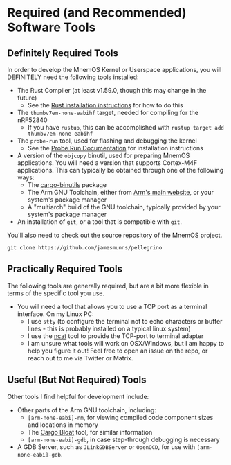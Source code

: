 # Required (and Recommended) Software Tools

## Definitely Required Tools

In order to develop the MnemOS Kernel or Userspace applications, you will DEFINITELY need the following tools installed:

* The Rust Compiler (at least v1.59.0, though this may change in the future)
    * See the [Rust installation instructions](https://www.rust-lang.org/tools/install) for how to do this
* The `thumbv7em-none-eabihf` target, needed for compiling for the nRF52840
    * If you have `rustup`, this can be accomplished with `rustup target add thumbv7em-none-eabihf`
* The `probe-run` tool, used for flashing and debugging the kernel
    * See the [Probe Run Documentation](https://github.com/knurling-rs/probe-run#installation) for installation instructions
* A version of the `objcopy` binutil, used for preparing MnemOS applications. You will need a version that supports Cortex-M4F applications. This can typically be obtained through one of the following ways:
    * The [cargo-binutils](https://github.com/rust-embedded/cargo-binutils) package
    * The Arm GNU Toolchain, either from [Arm's main website](https://developer.arm.com/tools-and-software/open-source-software/developer-tools/gnu-toolchain), or your system's package manager
    * A "multiarch" build of the GNU toolchain, typically provided by your system's package manager
* An installation of `git`, or a tool that is compatible with `git`.

You'll also need to check out the source repository of the MnemOS project.

```git
git clone https://github.com/jamesmunns/pellegrino
```

## Practically Required Tools

The following tools are generally required, but are a bit more flexible in terms of the specific tool you use.

* You will need a tool that allows you to use a TCP port as a terminal interface. On my Linux PC:
    * I use `stty` (to configure the terminal not to echo characters or buffer lines - this is probably installed on a typical linux system)
    * I use the [ncat](https://nmap.org/ncat/) tool to provide the TCP-port to terminal adapter
    * I am unsure what tools will work on OSX/Windows, but I am happy to help you figure it out! Feel free to open an issue on the repo, or reach out to me via Twitter or Matrix.

## Useful (But Not Required) Tools

Other tools I find helpful for development include:

* Other parts of the Arm GNU toolchain, including:
    * `[arm-none-eabi]-nm`, for viewing compiled code component sizes and locations in memory
    * The [Cargo Bloat](https://github.com/RazrFalcon/cargo-bloat) tool, for similar information
    * `[arm-none-eabi]-gdb`, in case step-through debugging is necessary
* A GDB Server, such as `JLinkGDBServer` or `OpenOCD`, for use with `[arm-none-eabi]-gdb`.
